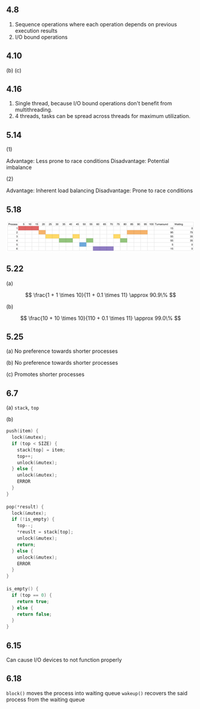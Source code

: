 ## 4.8

1. Sequence operations where each operation depends on previous execution results
2. I/O bound operations

## 4.10

(b) (c)

## 4.16

1. Single thread, because I/O bound operations don't benefit from multithreading.
2. 4 threads, tasks can be spread across threads for maximum utilization.

## 5.14

(1)

Advantage: Less prone to race conditions
Disadvantage: Potential imbalance

(2)

Advantage: Inherent load balancing
Disadvantage: Prone to race conditions

## 5.18

![](./gantt.png)

## 5.22

(a)

$$
\frac{1 + 1 \times 10}{11 + 0.1 \times 11} \approx 90.9\%
$$

(b)

$$
\frac{10 + 10 \times 10}{110 + 0.1 \times 11} \approx 99.0\%
$$

## 5.25

(a) No preference towards shorter processes

(b) No preference towards shorter processes

(c) Promotes shorter processes

## 6.7

(a) `stack`, `top`

(b)

```c
push(item) {
  lock(&mutex);
  if (top < SIZE) {
    stack[top] = item;
    top++;
    unlock(&mutex);
  } else {
    unlock(&mutex);
    ERROR
  }
}

pop(*result) {
  lock(&mutex);
  if (!is_empty) {
    top--;
    *reuslt = stack[top];
    unlock(&mutex);
    return;
  } else {
    unlock(&mutex);
    ERROR
  }
}

is_empty() {
  if (top == 0) {
    return true;
  } else {
    return false;
  }
}
```

## 6.15

Can cause I/O devices to not function properly

## 6.18

`block()` moves the process into waiting queue
`wakeup()` recovers the said process from the waiting queue
